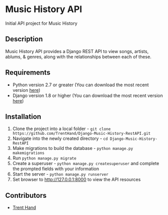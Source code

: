 # Music History API
Initial API project for Music History

## Description
Music History API provides a Django REST API to view songs, artists, ablums, & genres, along with the relationships between each of these.

## Requirements
* Python version 2.7 or greater (You can download the most recent version [here](https://www.python.org/downloads/))
* Django version 1.8 or higher (You can download the most recent version [here](https://www.djangoproject.com/download/))


## Installation

1. Clone the project into a local folder - `git clone https://github.com/TrentHand/Django-Music-History-RestAPI.git`
2. Navigate into the newly created directory - `cd Django-Music-History-RestAPI`
3. Make migrations to build the database - `python manage.py makemigrations`
4. Run `python manage.py migrate`
5. Create a superuser - `python manage.py createsuperuser` and complete the prompted fields with your information
5. Start the server - `python manage.py runserver`
6. Set browser to http://127.0.0.1:8000 to view the API resources


## Contributors
* [Trent Hand](https://github.com/trenthand)
